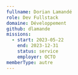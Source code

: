 ```yaml
---
fullname: Dorian Lamandé
role: Dev Fullstack
domaine: Développement
github: dlamande
missions:
  - start: 2023-05-22
    end: 2023-12-31
    status: service
    employer: OCTO
memberType: autre
---
```



